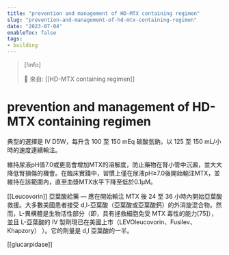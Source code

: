 ```yaml
---
title: "prevention and management of HD-MTX containing regimen"
slug: "prevention-and-management-of-hd-mtx-containing-regimen"
date: "2023-07-04"
enableToc: false
tags:
- building
---
```


> [!info]
>
> 🌱 來自: [[HD-MTX containing regimen]]

# prevention and management of HD-MTX containing regimen

典型的選擇是 IV D5W，每升含 100 至 150 mEq 碳酸氫鈉，以 125 至 150 mL/小時的速度連續輸注。



維持尿液pH值7.0或更高會增加MTX的溶解度，防止藥物在腎小管中沉澱，並大大降低腎損傷的機會。在臨床實踐中，習慣上僅在尿液pH≥7.0後開始輸注MTX，並維持在該範圍內，直至血漿MTX水平下降至低於0.1μM。

[[Leucovorin]]
亞葉酸給藥 — 應在開始輸注 MTX 後 24 至 36 小時內開始亞葉酸救援。大多數美國患者接受 d,l-亞葉酸（亞葉酸或亞葉酸鈣）的外消旋混合物。然而，L-異構體是生物活性部分（即，具有拯救細胞免受 MTX 毒性的能力[75]），並且 L-亞葉酸的 IV 製劑現已在美國上市（LEVOleucovorin、Fusilev、Khapzory） ）。它的劑量是 d,l 亞葉酸的一半。

[[glucarpidase]]
